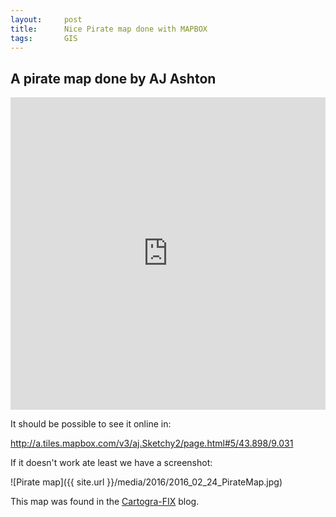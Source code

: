 ```yaml
---
layout:     post
title:      Nice Pirate map done with MAPBOX
tags:       GIS
---
```


## A pirate map done by AJ Ashton

<iframe width="100%" height="500px" frameBorder="0" src="http://a.tiles.mapbox.com/v3/aj.Sketchy2.html?secure"></iframe>

It should be possible to see  it online in:

<http://a.tiles.mapbox.com/v3/aj.Sketchy2/page.html#5/43.898/9.031>

If it doesn't work ate least we have a screenshot:

![Pirate map]({{ site.url }}/media/2016/2016_02_24_PirateMap.jpg)

This map was found in the [Cartogra-FIX](http://blog.fgcartographix.com/index.php/2013/05/29/how-to-add-custom-tiles-as-a-qgis-background/) blog. 



